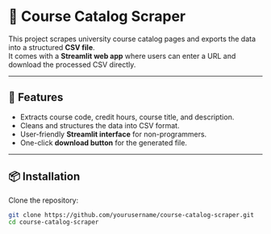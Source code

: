 # 📘 Course Catalog Scraper

This project scrapes university course catalog pages and exports the data into a structured **CSV file**.  
It comes with a **Streamlit web app** where users can enter a URL and download the processed CSV directly.  

---

## 🚀 Features
- Extracts course code, credit hours, course title, and description.
- Cleans and structures the data into CSV format.
- User-friendly **Streamlit interface** for non-programmers.
- One-click **download button** for the generated file.

---

## 📦 Installation

Clone the repository:
```bash
git clone https://github.com/yourusername/course-catalog-scraper.git
cd course-catalog-scraper


